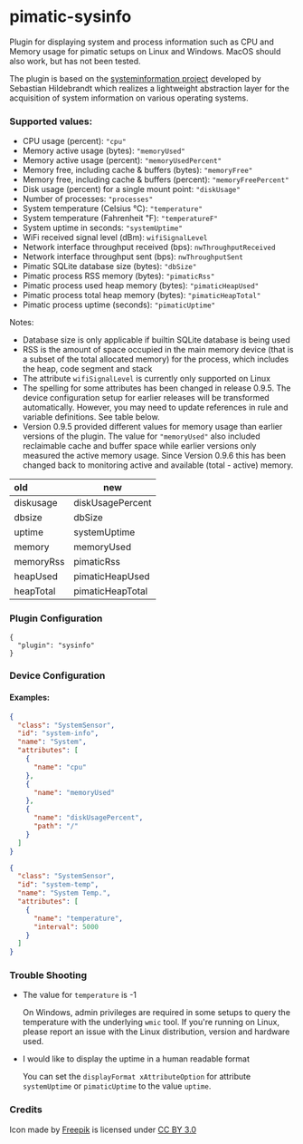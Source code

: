 pimatic-sysinfo
===============

Plugin for displaying  system and process information such as CPU and Memory usage 
 for pimatic setups on Linux and Windows. MacOS should also work, but has not been tested. 
 
The plugin is based on the 
 [systeminformation project](https://github.com/sebhildebrandt/systeminformation) 
 developed by Sebastian Hildebrandt which realizes a lightweight abstraction layer 
 for the acquisition of system information on various operating systems.

### Supported values:

* CPU usage (percent): `"cpu"`
* Memory active usage (bytes): `"memoryUsed"`
* Memory active usage (percent): `"memoryUsedPercent"`
* Memory free, including cache & buffers (bytes): `"memoryFree"`
* Memory free, including cache & buffers (percent): `"memoryFreePercent"`
* Disk usage (percent) for a single mount point: `"diskUsage"`
* Number of processes: `"processes"`
* System temperature (Celsius ℃): `"temperature"`
* System temperature (Fahrenheit ℉): `"temperatureF"`
* System uptime in seconds: `"systemUptime"`
* WiFi received signal level (dBm): `wifiSignalLevel` 
* Network interface throughput received (bps): `nwThroughputReceived` 
* Network interface throughput sent (bps): `nwThroughputSent` 
* Pimatic SQLite database size (bytes): `"dbSize"`
* Pimatic process RSS memory (bytes): `"pimaticRss"`
* Pimatic process used heap memory (bytes): `"pimaticHeapUsed"`
* Pimatic process total heap memory (bytes): `"pimaticHeapTotal"`
* Pimatic process uptime (seconds): `"pimaticUptime"`

Notes:
* Database size is only applicable if builtin SQLite database
  is being used
* RSS is the amount of space occupied in the main memory device 
  (that is a subset of the total allocated memory) for the 
  process, which includes the heap, code segment and stack
* The attribute `wifiSignalLevel` is currently only supported on Linux
* The spelling for some attributes has been changed in release 0.9.5. The
  device configuration setup for earlier releases will be transformed 
  automatically. However, you may need to update references in rule and
  variable definitions. See table below.
* Version 0.9.5 provided different values for memory usage 
  than earlier versions of the plugin. The value 
  for `"memoryUsed"` also included reclaimable cache 
  and buffer space while earlier versions only measured the 
  active memory usage. Since Version 0.9.6 this has been 
  changed back to monitoring active and 
  available (total - active) memory. 

| old | new |
|:----|-----|
| diskusage | diskUsagePercent |
| dbsize | dbSize |
| uptime | systemUptime |
| memory | memoryUsed |
| memoryRss | pimaticRss |
| heapUsed | pimaticHeapUsed |
| heapTotal | pimaticHeapTotal |
  
### Plugin Configuration

```
{ 
  "plugin": "sysinfo"
}
```

### Device Configuration

#### Examples:

```json
{
  "class": "SystemSensor",
  "id": "system-info",
  "name": "System",
  "attributes": [
    {
      "name": "cpu"
    },
    {
      "name": "memoryUsed"
    },
    {
      "name": "diskUsagePercent",
      "path": "/"
    }
  ]
}
```


```json
{
  "class": "SystemSensor",
  "id": "system-temp",
  "name": "System Temp.",
  "attributes": [
    {
      "name": "temperature",
      "interval": 5000
    }
  ]
}
```

### Trouble Shooting

* The value for `temperature` is -1
    
  On Windows, admin privileges are required in some setups to query the 
  temperature with the underlying `wmic` tool. If you're running on Linux,
  please report an issue with the Linux distribution, version and hardware 
  used.
  
* I would like to display the uptime in a human readable format

  You can set the `displayFormat xAttributeOption` for attribute `systemUptime`
  or `pimaticUptime` to the value `uptime`. 

### Credits

<div>Icon made by <a href="http://www.freepik.com" title="Freepik">Freepik</a> is licensed under <a href="http://creativecommons.org/licenses/by/3.0/" title="Creative Commons BY 3.0">CC BY 3.0</a></div>
